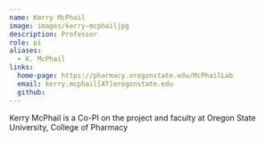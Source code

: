 ```yaml
---
name: Kerry McPhail
image: images/kerry-mcphailjpg
description: Professor
role: pi
aliases:
  - K. McPhail
links:
  home-page: https://pharmacy.oregonstate.edu/McPhailLab
  email: kerry.mcphail[AT]oregonstate.edu 
  github: 
---
```


Kerry McPhail is a Co-PI on the project and faculty at Oregon State University, College of Pharmacy
